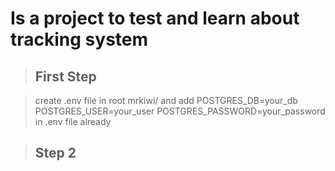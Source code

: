 # Is a project to test and learn about tracking system

> ## First Step

>create .env file in root mrkiwi/
and add 
POSTGRES_DB=your_db
POSTGRES_USER=your_user
POSTGRES_PASSWORD=your_password 
in .env file already

> ## Step 2
